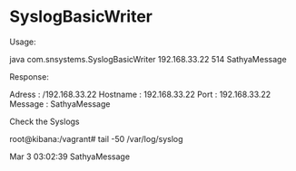 # SyslogBasicWriter
Usage: 

java com.snsystems.SyslogBasicWriter 192.168.33.22 514 SathyaMessage

Response:

Adress : /192.168.33.22
Hostname : 192.168.33.22
Port : 192.168.33.22
Message : SathyaMessage

Check the Syslogs

root@kibana:/vagrant# tail -50 /var/log/syslog

Mar  3 03:02:39 SathyaMessage

